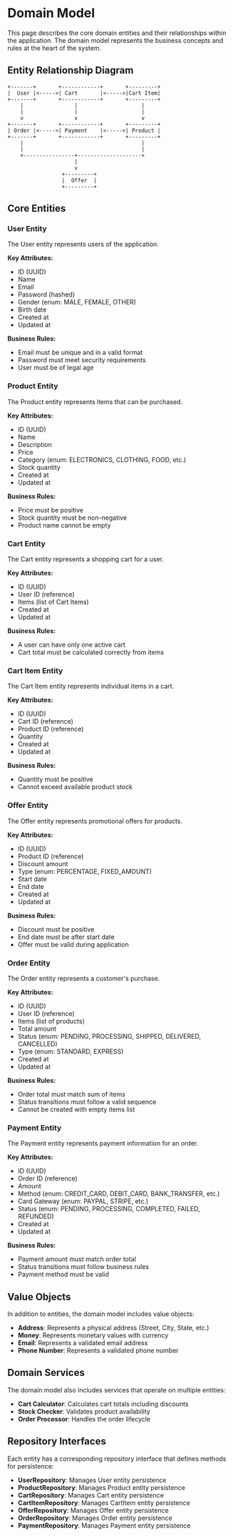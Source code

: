 # Domain Model

This page describes the core domain entities and their relationships within the application. The domain model represents the business concepts and rules at the heart of the system.

## Entity Relationship Diagram

```
+-------+       +------------+       +---------+
|  User |<----->| Cart       |<----->|Cart Item|
+-------+       +------------+       +---------+
    |                |                    |
    |                |                    |
    v                v                    v
+-------+       +------------+       +---------+
| Order |<----->| Payment    |<----->| Product |
+-------+       +------------+       +---------+
    |                                     |
    |                                     |
    +----------------+--------------------+
                     |
                     v
                 +---------+
                 |  Offer  |
                 +---------+
```

## Core Entities

### User Entity

The User entity represents users of the application.

**Key Attributes:**
- ID (UUID)
- Name
- Email
- Password (hashed)
- Gender (enum: MALE, FEMALE, OTHER)
- Birth date
- Created at
- Updated at

**Business Rules:**
- Email must be unique and in a valid format
- Password must meet security requirements
- User must be of legal age

### Product Entity

The Product entity represents items that can be purchased.

**Key Attributes:**
- ID (UUID)
- Name
- Description
- Price
- Category (enum: ELECTRONICS, CLOTHING, FOOD, etc.)
- Stock quantity
- Created at
- Updated at

**Business Rules:**
- Price must be positive
- Stock quantity must be non-negative
- Product name cannot be empty

### Cart Entity

The Cart entity represents a shopping cart for a user.

**Key Attributes:**
- ID (UUID)
- User ID (reference)
- Items (list of Cart Items)
- Created at
- Updated at

**Business Rules:**
- A user can have only one active cart
- Cart total must be calculated correctly from items

### Cart Item Entity

The Cart Item entity represents individual items in a cart.

**Key Attributes:**
- ID (UUID)
- Cart ID (reference)
- Product ID (reference)
- Quantity
- Created at
- Updated at

**Business Rules:**
- Quantity must be positive
- Cannot exceed available product stock

### Offer Entity

The Offer entity represents promotional offers for products.

**Key Attributes:**
- ID (UUID)
- Product ID (reference)
- Discount amount
- Type (enum: PERCENTAGE, FIXED_AMOUNT)
- Start date
- End date
- Created at
- Updated at

**Business Rules:**
- Discount must be positive
- End date must be after start date
- Offer must be valid during application

### Order Entity

The Order entity represents a customer's purchase.

**Key Attributes:**
- ID (UUID)
- User ID (reference)
- Items (list of products)
- Total amount
- Status (enum: PENDING, PROCESSING, SHIPPED, DELIVERED, CANCELLED)
- Type (enum: STANDARD, EXPRESS)
- Created at
- Updated at

**Business Rules:**
- Order total must match sum of items
- Status transitions must follow a valid sequence
- Cannot be created with empty items list

### Payment Entity

The Payment entity represents payment information for an order.

**Key Attributes:**
- ID (UUID)
- Order ID (reference)
- Amount
- Method (enum: CREDIT_CARD, DEBIT_CARD, BANK_TRANSFER, etc.)
- Card Gateway (enum: PAYPAL, STRIPE, etc.)
- Status (enum: PENDING, PROCESSING, COMPLETED, FAILED, REFUNDED)
- Created at
- Updated at

**Business Rules:**
- Payment amount must match order total
- Status transitions must follow business rules
- Payment method must be valid

## Value Objects

In addition to entities, the domain model includes value objects:

- **Address**: Represents a physical address (Street, City, State, etc.)
- **Money**: Represents monetary values with currency
- **Email**: Represents a validated email address
- **Phone Number**: Represents a validated phone number

## Domain Services

The domain model also includes services that operate on multiple entities:

- **Cart Calculator**: Calculates cart totals including discounts
- **Stock Checker**: Validates product availability
- **Order Processor**: Handles the order lifecycle

## Repository Interfaces

Each entity has a corresponding repository interface that defines methods for persistence:

- **UserRepository**: Manages User entity persistence
- **ProductRepository**: Manages Product entity persistence
- **CartRepository**: Manages Cart entity persistence
- **CartItemRepository**: Manages CartItem entity persistence
- **OfferRepository**: Manages Offer entity persistence
- **OrderRepository**: Manages Order entity persistence
- **PaymentRepository**: Manages Payment entity persistence